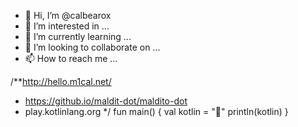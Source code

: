 - 👋 Hi, I’m @calbearox
- 👀 I’m interested in ...
- 🌱 I’m currently learning ...
- 💞️ I’m looking to collaborate on ...
- 📫 How to reach me ...

<!---
calbearox/calbearox is a ✨ special ✨ repository because its `README.md` (🙂) appears on your GitHub profile.
You can click the Preview link to take a look at your changes.
--->
/**http://hello.m1cal.net/
 * https://github.io/maldit-dot/maldito-dot
 * play.kotlinlang.org 
 */
fun main() {
   val kotlin = "🙂"
   println(kotlin)
}
